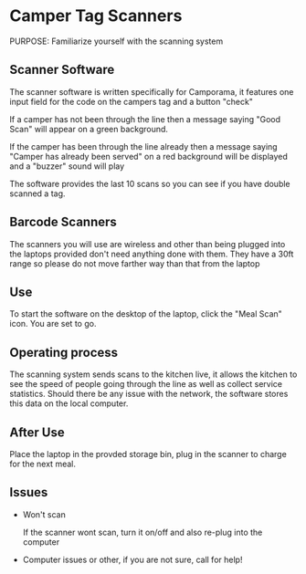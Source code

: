 # Camper Tag Scanners

PURPOSE: Familiarize yourself with the scanning system

## Scanner Software

The scanner software is written specifically for Camporama, it features one input field for the code on the campers tag and a button "check"  

If a camper has not been through the line then a message saying "Good Scan" will appear on a green background.

If the camper has been through the line already then a message saying "Camper has already been served" on a red background will be displayed and a "buzzer" sound will play

The software provides the last 10 scans so you can see if you have double scanned a tag.

## Barcode Scanners

The scanners you will use are wireless and other than being plugged into the laptops provided don't need anything done with them. They have a 30ft range so please do not move farther way than that from the laptop

## Use

To start the software on the desktop of the laptop, click the "Meal Scan" icon. You are set to go.

## Operating process

The scanning system sends scans to the kitchen live, it allows the kitchen to see the speed of people going through the line as well as collect service statistics. Should there be any issue with the network, the software stores this data on the local computer.

## After Use

Place the laptop in the provded storage bin, plug in the scanner to charge for the next meal.

## Issues

* Won't scan
	
	If the scanner wont scan, turn it on/off and also re-plug into the computer

* Computer issues or other, if you are not sure, call for help!
